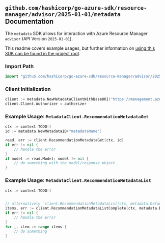 
## `github.com/hashicorp/go-azure-sdk/resource-manager/advisor/2025-01-01/metadata` Documentation

The `metadata` SDK allows for interaction with Azure Resource Manager `advisor` (API Version `2025-01-01`).

This readme covers example usages, but further information on [using this SDK can be found in the project root](https://github.com/hashicorp/go-azure-sdk/tree/main/docs).

### Import Path

```go
import "github.com/hashicorp/go-azure-sdk/resource-manager/advisor/2025-01-01/metadata"
```


### Client Initialization

```go
client := metadata.NewMetadataClientWithBaseURI("https://management.azure.com")
client.Client.Authorizer = authorizer
```


### Example Usage: `MetadataClient.RecommendationMetadataGet`

```go
ctx := context.TODO()
id := metadata.NewMetadataID("metadataName")

read, err := client.RecommendationMetadataGet(ctx, id)
if err != nil {
	// handle the error
}
if model := read.Model; model != nil {
	// do something with the model/response object
}
```


### Example Usage: `MetadataClient.RecommendationMetadataList`

```go
ctx := context.TODO()


// alternatively `client.RecommendationMetadataList(ctx, metadata.DefaultRecommendationMetadataListOperationOptions())` can be used to do batched pagination
items, err := client.RecommendationMetadataListComplete(ctx, metadata.DefaultRecommendationMetadataListOperationOptions())
if err != nil {
	// handle the error
}
for _, item := range items {
	// do something
}
```
